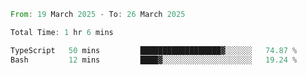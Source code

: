 <!--START_SECTION:waka-->

```rust
From: 19 March 2025 - To: 26 March 2025

Total Time: 1 hr 6 mins

TypeScript   50 mins         ██████████████████▓░░░░░░   74.87 %
Bash         12 mins         ████▓░░░░░░░░░░░░░░░░░░░░   19.24 %
```

<!--END_SECTION:waka-->
